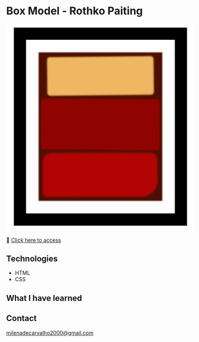 # Box Model - Rothko Paiting
![preview](./preview.png)

🔗 [Click here to access](https://carvmi.github.io/boxmodel/)

## Technologies 
- HTML
- CSS

## What I have learned

## Contact
milenadecarvalho2000@gmail.com
